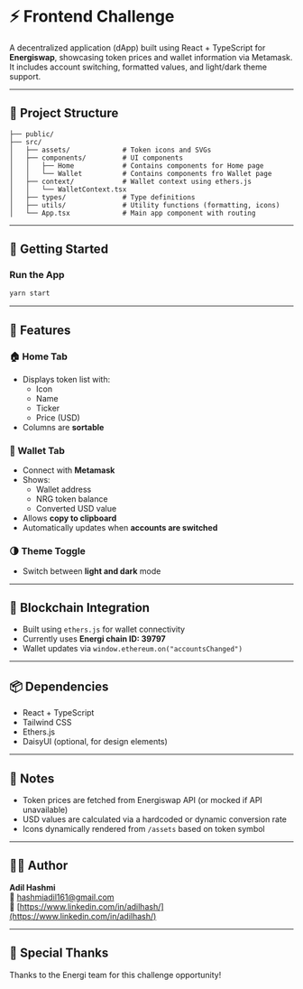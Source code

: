# ⚡ Frontend Challenge

A decentralized application (dApp) built using React + TypeScript for **Energiswap**, showcasing token prices and wallet information via Metamask. It includes account switching, formatted values, and light/dark theme support.

---

## 📁 Project Structure

```
├── public/
├── src/
│   ├── assets/             # Token icons and SVGs
│   ├── components/         # UI components
│   │   ├── Home            # Contains components for Home page
│   │   └── Wallet          # Contains components fro Wallet page
│   ├── context/            # Wallet context using ethers.js
│   │   └── WalletContext.tsx
│   ├── types/              # Type definitions
│   ├── utils/              # Utility functions (formatting, icons)
│   └── App.tsx             # Main app component with routing
```

---

## 🚀 Getting Started

### Run the App

```bash
yarn start
```

---

## 🧩 Features

### 🏠 Home Tab

- Displays token list with:
  - Icon
  - Name
  - Ticker
  - Price (USD)
- Columns are **sortable**

### 👛 Wallet Tab

- Connect with **Metamask**
- Shows:
  - Wallet address
  - NRG token balance
  - Converted USD value
- Allows **copy to clipboard**
- Automatically updates when **accounts are switched**

### 🌗 Theme Toggle

- Switch between **light and dark** mode

---

## 🔗 Blockchain Integration

- Built using `ethers.js` for wallet connectivity
- Currently uses **Energi chain ID: 39797**
- Wallet updates via `window.ethereum.on("accountsChanged")`

---

## 📦 Dependencies

- React + TypeScript
- Tailwind CSS
- Ethers.js
- DaisyUI (optional, for design elements)

---

## 📄 Notes

- Token prices are fetched from Energiswap API (or mocked if API unavailable)
- USD values are calculated via a hardcoded or dynamic conversion rate
- Icons dynamically rendered from `/assets` based on token symbol

---

## 🧑‍💻 Author

**Adil Hashmi**  
📧 hashmiadil161@gmail.com  
💼 [https://www.linkedin.com/in/adilhash/](https://www.linkedin.com/in/adilhash/)

---

## 🫡 Special Thanks

Thanks to the Energi team for this challenge opportunity!
